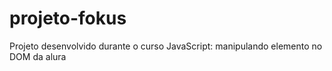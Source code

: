 # projeto-fokus
Projeto desenvolvido durante o curso JavaScript: manipulando elemento no DOM da alura
